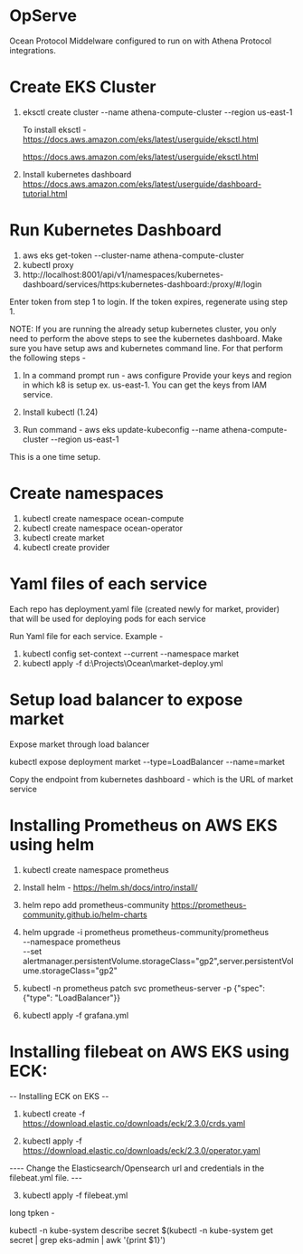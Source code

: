 # OpServe
Ocean Protocol Middelware configured to run on with Athena Protocol integrations. 


**Create EKS Cluster**
===========================================

1. eksctl create cluster --name athena-compute-cluster --region us-east-1

	To install eksctl - https://docs.aws.amazon.com/eks/latest/userguide/eksctl.html

	https://docs.aws.amazon.com/eks/latest/userguide/eksctl.html	

2. Install kubernetes dashboard
	https://docs.aws.amazon.com/eks/latest/userguide/dashboard-tutorial.html

**Run Kubernetes Dashboard**
===========================================
1. aws eks get-token --cluster-name athena-compute-cluster 
2. kubectl proxy
3. http://localhost:8001/api/v1/namespaces/kubernetes-dashboard/services/https:kubernetes-dashboard:/proxy/#/login

Enter token from step 1 to login. If the token expires, regenerate using step 1.

NOTE: If you are running the already setup kubernetes cluster, you only need to perform the above steps to see the kubernetes dashboard. Make sure you have setup aws and kubernetes command line. For that perform the following steps - 

1. In a command prompt run - 
	aws configure
   Provide your keys and region in which k8 is setup ex. us-east-1. You can get the keys from IAM service.
   
2. Install kubectl (1.24)
3. Run command - 
   aws eks update-kubeconfig --name athena-compute-cluster --region us-east-1
   
 This is a one time setup.  

**Create namespaces**
===========================================
1. kubectl create namespace ocean-compute
2. kubectl create namespace ocean-operator
3. kubectl create market
4. kubectl create provider



**Yaml files of each service**
===========================================
Each repo has deployment.yaml file (created newly for market, provider) that will be used for deploying pods for each service

Run Yaml file for each service. Example - 
1. kubectl config set-context --current --namespace market
2. kubectl apply -f d:\Projects\Ocean\market-deploy.yml

**Setup load balancer to expose market**
===========================================
Expose market through load balancer

kubectl expose deployment market --type=LoadBalancer --name=market

Copy the endpoint from kubernetes dashboard - which is the URL of market service



**Installing Prometheus on AWS EKS using helm**
===========================================

1. kubectl create namespace prometheus



2. Install helm - https://helm.sh/docs/intro/install/

3. helm repo add prometheus-community https://prometheus-community.github.io/helm-charts

4. helm upgrade -i prometheus prometheus-community/prometheus \
    --namespace prometheus \
    --set alertmanager.persistentVolume.storageClass="gp2",server.persistentVolume.storageClass="gp2"

5. kubectl -n prometheus patch svc prometheus-server -p {"spec": {"type": "LoadBalancer"}}

6. kubectl apply -f grafana.yml


Installing filebeat on AWS EKS using ECK:
=========================================

--      Installing ECK on EKS     --

1. kubectl create -f https://download.elastic.co/downloads/eck/2.3.0/crds.yaml

2. kubectl apply -f https://download.elastic.co/downloads/eck/2.3.0/operator.yaml

----    Change the Elasticsearch/Opensearch url and credentials in the filebeat.yml file.  ---

3. kubectl apply -f filebeat.yml


long tpken - 

kubectl -n kube-system describe secret $(kubectl -n kube-system get secret | grep eks-admin | awk '{print $1}')
